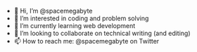 - 👋 Hi, I’m @spacemegabyte
- 👀 I’m interested in coding and problem solving
- 🌱 I’m currently learning web development 
- 💞️ I’m looking to collaborate on technical writing (and editing)
- 📫 How to reach me: @spacemegabyte on Twitter

<!---
spacemegabyte/spacemegabyte is a ✨ special ✨ repository because its `README.md` (this file) appears on your GitHub profile.
You can click the Preview link to take a look at your changes.
--->
